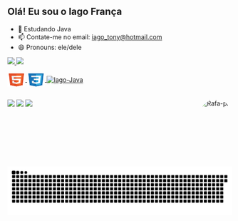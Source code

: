 ## Olá! Eu sou o Iago França

- 🌱 Estudando Java
- 📫 Contate-me no email: iago_tony@hotmail.com
- 😄 Pronouns: ele/dele

<div>
  <a href="https://github.com/IagoaFr">
  <img height="180em" src="https://github-readme-stats.vercel.app/api?username=IagoaFr&show_icons=true&theme=tokyonight&include_all_commits=true&count_private=true"/>
  <img height="180em" src="https://github-readme-stats.vercel.app/api/top-langs/?username=IagoaFr&layout=compact&langs_count=7&theme=tokyonight"/>
</div>

<div style="display: inline_block"><br>
  <img align="center" alt="Iago-HTML" height="30" width="40" src="https://raw.githubusercontent.com/devicons/devicon/master/icons/html5/html5-original.svg">
  <img align="center" alt="Iago-CSS" height="30" width="40" src="https://raw.githubusercontent.com/devicons/devicon/master/icons/css3/css3-original.svg">
  <img align="center" alt="Iago-Java" height="30" width="40" src="https://cdn.jsdelivr.net/gh/devicons/devicon/icons/java/java-plain-wordmark.svg">
</div>
  
  ##
 
<div> 
  <a href="https://www.instagram.com/_iagoa" target="_blank"><img src="https://img.shields.io/badge/-Instagram-%23E4405F?style=for-the-badge&logo=instagram&logoColor=white" target="_blank"></a>
  <a href="https://www.linkedin.com/in/iago-antonio-da-silva-fran%C3%A7a-8b599149" target="_blank"><img src="https://img.shields.io/badge/-LinkedIn-%230077B5?style=for-the-badge&logo=linkedin&logoColor=white" target="_blank"></a> 
  <a href="mailto:iago_tony@hotmail.com" target="_blank"><img src="https://img.shields.io/badge/Microsoft_Outlook-0078D4?style=for-the-badge&logo=microsoft-outlook&logoColor=white" target="_blank"></a> 
 <img align="right" alt="Rafa-pic" height="150" style="border-radius:50px;" src="https://c.tenor.com/yFKbJFsOvs4AAAAC/luffy-smile-luffy-giggle.gif">

  
 
 ![Snake animation](https://github.com/IagoaFr/IagoaFr/blob/output/github-contribution-grid-snake.svg)
 
</div>                                                             
